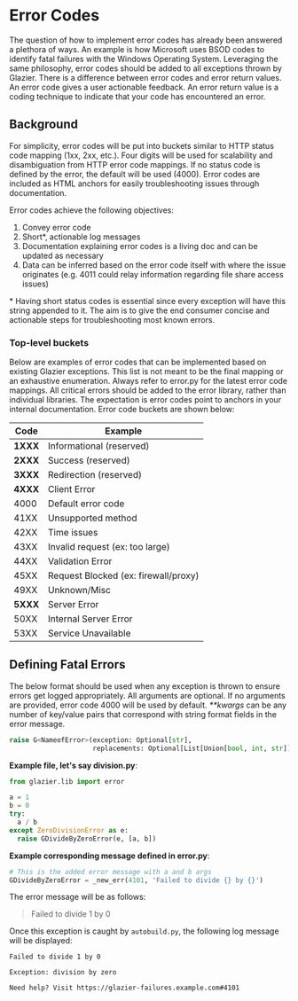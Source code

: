 # Error Codes

The question of how to implement error codes has already been answered a
plethora of ways. An example is how Microsoft uses BSOD codes to identify fatal
failures with the Windows Operating System. Leveraging the same philosophy,
error codes should be added to all exceptions thrown by Glazier. There is a
difference between error codes and error return values. An error code gives a
user actionable feedback. An error return value is a coding technique to
indicate that your code has encountered an error.

## Background

For simplicity, error codes will be put into buckets similar to HTTP status code
mapping (1xx, 2xx, etc.). Four digits will be used for scalability and
disambiguation from HTTP error code mappings. If no status code is defined by
the error, the default will be used (4000). Error codes are included as HTML
anchors for easily troubleshooting issues through documentation.

Error codes achieve the following objectives:

1.  Convey error code
1.  Short*, actionable log messages
1.  Documentation explaining error codes is a living doc and can be updated as
    necessary
1.  Data can be inferred based on the error code itself with where the issue
    originates (e.g. 4011 could relay information regarding file share access
    issues)

\* Having short status codes is essential since every exception will have this
string appended to it. The aim is to give the end consumer concise and
actionable steps for troubleshooting most known errors.

### Top-level buckets

Below are examples of error codes that can be implemented based on existing
Glazier exceptions. This list is not meant to be the final mapping or an
exhaustive enumeration. Always refer to error.py for the latest error code
mappings. All critical errors should be added to the error library, rather than
individual libraries. The expectation is error codes point to anchors in your
internal documentation. Error code buckets are shown below:

Code     | Example
-------- | ------------------------------------
**1XXX** | Informational (reserved)
**2XXX** | Success (reserved)
**3XXX** | Redirection (reserved)
**4XXX** | Client Error
4000     | Default error code
41XX     | Unsupported method
42XX     | Time issues
43XX     | Invalid request (ex: too large)
44XX     | Validation Error
45XX     | Request Blocked (ex: firewall/proxy)
49XX     | Unknown/Misc
**5XXX** | Server Error
50XX     | Internal Server Error
53XX     | Service Unavailable

## Defining Fatal Errors

The below format should be used when any exception is thrown to ensure errors
get logged appropriately. All arguments are optional. If no arguments are
provided, error code 4000 will be used by default. _\**kwargs_ can be any number
of key/value pairs that correspond with string format fields in the error
message.

```python
raise G<NameofError>(exception: Optional[str],
                     replacements: Optional[List[Union[bool, int, str]]])
```

**Example file, let's say division.py**:

```python
from glazier.lib import error

a = 1
b = 0
try:
  a / b
except ZeroDivisionError as e:
  raise GDivideByZeroError(e, [a, b])
```

**Example corresponding message defined in error.py**:

```python
# This is the added error message with a and b args
GDivideByZeroError = _new_err(4101, 'Failed to divide {} by {}')
```

The error message will be as follows:

> Failed to divide 1 by 0

Once this exception is caught by `autobuild.py`, the following log message will
be displayed:

```
Failed to divide 1 by 0

Exception: division by zero

Need help? Visit https://glazier-failures.example.com#4101
```
